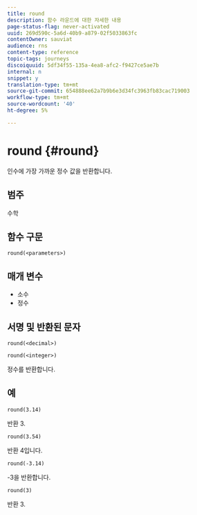 ```yaml
---
title: round
description: 함수 라운드에 대한 자세한 내용
page-status-flag: never-activated
uuid: 269d590c-5a6d-40b9-a879-02f5033863fc
contentOwner: sauviat
audience: rns
content-type: reference
topic-tags: journeys
discoiquuid: 5df34f55-135a-4ea8-afc2-f9427ce5ae7b
internal: n
snippet: y
translation-type: tm+mt
source-git-commit: 654888ee62a7b9b6e3d34fc3963fb83cac719003
workflow-type: tm+mt
source-wordcount: '40'
ht-degree: 5%

---
```



# round {#round}

인수에 가장 가까운 정수 값을 반환합니다.

## 범주

수학

## 함수 구문

`round(<parameters>)`

## 매개 변수

* 소수
* 정수

## 서명 및 반환된 문자

`round(<decimal>)`

`round(<integer>)`

정수를 반환합니다.

## 예

`round(3.14)`

반환 3.

`round(3.54)`

반환 4입니다.

`round(-3.14)`

-3을 반환합니다.

`round(3)`

반환 3.
